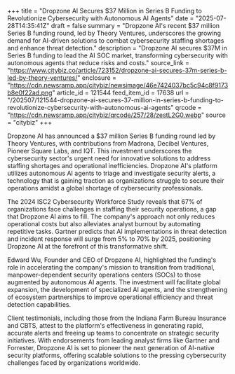 +++
title = "Dropzone AI Secures $37 Million in Series B Funding to Revolutionize Cybersecurity with Autonomous AI Agents"
date = "2025-07-28T14:35:41Z"
draft = false
summary = "Dropzone AI's recent $37 million Series B funding round, led by Theory Ventures, underscores the growing demand for AI-driven solutions to combat cybersecurity staffing shortages and enhance threat detection."
description = "Dropzone AI secures $37M in Series B funding to lead the AI SOC market, transforming cybersecurity with autonomous agents that reduce risks and costs."
source_link = "https://www.citybiz.co/article/723152/dropzone-ai-secures-37m-series-b-led-by-theory-ventures/"
enclosure = "https://cdn.newsramp.app/citybiz/newsimage/46e7424037bc5c94c8f9173b8e0f22ad.png"
article_id = 121544
feed_item_id = 17638
url = "/202507/121544-dropzone-ai-secures-37-million-in-series-b-funding-to-revolutionize-cybersecurity-with-autonomous-ai-agents"
qrcode = "https://cdn.newsramp.app/citybiz/qrcode/257/28/zestL2G0.webp"
source = "citybiz"
+++

<p>Dropzone AI has announced a $37 million Series B funding round led by Theory Ventures, with contributions from Madrona, Decibel Ventures, Pioneer Square Labs, and IQT. This investment underscores the cybersecurity sector's urgent need for innovative solutions to address staffing shortages and operational inefficiencies. Dropzone AI's platform utilizes autonomous AI agents to triage and investigate security alerts, a technology that is gaining traction as organizations struggle to secure their operations amidst a global shortage of cybersecurity professionals.</p><p>The 2024 ISC2 Cybersecurity Workforce Study reveals that 67% of organizations face challenges in staffing their security operations, a gap that Dropzone AI aims to fill. The company's approach not only reduces operational costs but also alleviates analyst burnout by automating repetitive tasks. Gartner predicts that AI implementations in threat detection and incident response will surge from 5% to 70% by 2025, positioning Dropzone AI at the forefront of this transformative shift.</p><p>Edward Wu, Founder and CEO of Dropzone AI, highlighted the funding's role in accelerating the company's mission to transition from traditional, manpower-dependent security operations centers (SOCs) to those augmented by autonomous AI agents. The investment will facilitate global expansion, the development of specialized AI agents, and the strengthening of ecosystem partnerships to improve operational efficiency and threat detection capabilities.</p><p>Client testimonials, including those from the Indiana Farm Bureau Insurance and CBTS, attest to the platform's effectiveness in generating rapid, accurate alerts and freeing up teams to concentrate on strategic security initiatives. With endorsements from leading analyst firms like Gartner and Forrester, Dropzone AI is set to pioneer the next generation of AI-native security platforms, offering scalable solutions to the pressing cybersecurity challenges faced by organizations worldwide.</p>